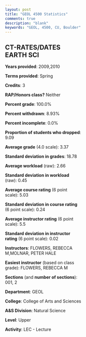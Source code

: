```yaml
---
layout: post
title: "GEOL 4500 Statistics"
comments: true
description: "blank"
keywords: "GEOL, 4500, CU, Boulder"
--- 
```

<head>
<script src="https://ajax.googleapis.com/ajax/libs/jquery/2.1.3/jquery.min.js"></script>
<script src="https://dl.dropboxusercontent.com/s/pc42nxpaw1ea4o9/highcharts.js?dl=0"></script>
<!-- <script src="../assets/js/highcharts.js"></script> -->
<style type="text/css">@font-face {
	font-family: "Bebas Neue";
	src: url(https://www.filehosting.org/file/details/544349/BebasNeue%20Regular.otf) format("opentype");
	}
	h1.Bebas { 
		font-family: "Bebas Neue", Verdana, Tahoma;
	}
</style>
</head>
<body>
	<div id="container" style="float: right; width: 45%; height: 88%; margin-left: 2.5%; margin-right: 2.5%;"></div>
	<script language="JavaScript">
		$(document).ready(function() {
		var chart = {type: 'column'};
		var title = {text: 'Grade Distribution'};
		var xAxis = {categories: ['A','B','C','D','F'],crosshair: true};
		var yAxis = {min: 0,title: {text: 'Percentage'}};
		var tooltip = {headerFormat: '<center><b><span style="font-size:20px">{point.key}</span></b></center>',
		               pointFormat: '<td style="padding:0"><b>{point.y:.1f}%</b></td>',
		               footerFormat: '</table>',shared: true,useHTML: true};
		var plotOptions = {column: {pointPadding: 0.0,borderWidth: 0}};  
		var credits = {enabled: false};var series= [{name: 'Percent',data: [43.33,50.0,6.67,0.0,0.0,]}];
		var json = {};
		json.chart = chart;
		json.title = title;
		json.tooltip = tooltip;
		json.xAxis = xAxis;
		json.yAxis = yAxis;  
		json.series = series;
		json.plotOptions = plotOptions;  
		json.credits = credits;
		$('#container').highcharts(json);
	});
	</script>
</body>
			   
## CT-RATES/DATES EARTH SCI

**Years provided**: 2009,2010

**Terms provided**: Spring

**Credits**: 3

**RAP/Honors class?** Neither

**Percent grade**: 100.0%

**Percent withdrawn**: 8.93%

**Percent incomplete**: 0.0%

**Proportion of students who dropped**: 9.09

**Average grade** (4.0 scale): 3.37

**Standard deviation in grades**: 18.78

**Average workload** (raw): 2.66

**Standard deviation in workload** (raw): 0.45

**Average course rating** (6 point scale): 5.03

**Standard deviation in course rating** (6 point scale): 0.24

**Average instructor rating** (6 point scale): 5.5

**Standard deviation in instructor rating** (6 point scale): 0.02

**Instructors**: FLOWERS, REBECCA M,MOLNAR, PETER HALE

**Easiest instructor** (based on class grade): FLOWERS, REBECCA M

**Sections** (and **number of sections**): 001, 2

**Department**: GEOL

**College**: College of Arts and Sciences

**A&S Division**: Natural Science

**Level**: Upper

**Activity**: LEC - Lecture